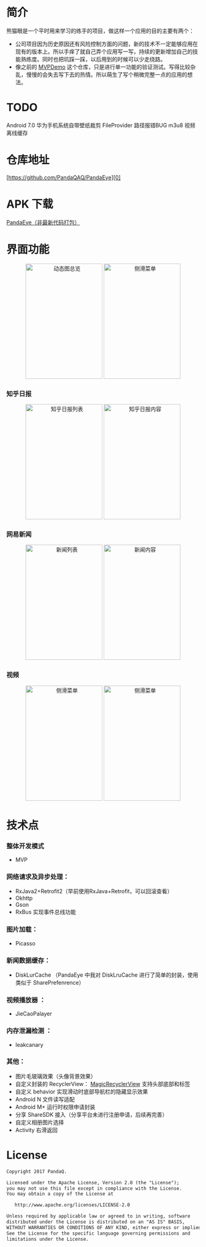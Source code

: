 # 简介
熊猫眼是一个平时用来学习的练手的项目，做这样一个应用的目的主要有两个：
- 公司项目因为历史原因还有风险控制方面的问题，新的技术不一定能够应用在现有的版本上。所以手痒了就自己弄个应用写一写，持续的更新增加自己的技能熟练度。同时也把坑踩一踩，以后用到的时候可以少走绕路。
- 像之前的 [MVPDemo][1] 这个仓库，只是进行单一功能的验证测试。写得比较杂乱，慢慢的会失去写下去的热情。所以萌生了写个稍微完整一点的应用的想法。

# TODO
Android 7.0 华为手机系统自带壁纸裁剪 FileProvider 路径报错BUG
m3u8 视频离线缓存

# 仓库地址
[https://github.com/PandaQAQ/PandaEye][0]


# APK 下载
[PandaEye（非最新代码打包）][2]

# 界面功能
<div width = "300" height = "300" align="center">
<img src="http://oddbiem8l.bkt.clouddn.com/ezgif.com-video-to-gif.gif" width = "200" height = "300" alt="动态图总览"/>
<img src="https://user-gold-cdn.xitu.io/2017/4/5/91fa0196ce8a1d224d88fccd6f5b7b1a.png" width = "200" height = "300" alt="侧滑菜单"/>
</div>

### 知乎日报
<div width = "300" height = "300" align="center">
<img src="https://user-gold-cdn.xitu.io/2017/4/5/d5c265c122a2e6d9dda520ae5d3492b0.png" width = "200" height = "300" alt="知乎日报列表"/>
<img src="https://user-gold-cdn.xitu.io/2017/4/5/b9a3ef950ff72637b7d8543ac7d9e194.png" width = "200" height = "300" alt="知乎日报内容"/>
</div>

### 网易新闻
<div width = "300" height = "300" align="center">
<img src="https://user-gold-cdn.xitu.io/2017/4/5/cd53d5a0ce9358046102d0ea4675b9f4.png" width = "200" height = "300" alt="新闻列表"/>
<img src="https://user-gold-cdn.xitu.io/2017/4/5/4dc9a69d03a70c7ee67772a63df4d14b.png" width = "200" height = "300" alt="新闻内容"/>
</div>

### 视频
<div width = "300" height = "300" align="center">
<img src="https://user-gold-cdn.xitu.io/2017/4/5/add239969036cb88027394fab7546cff.png" width = "200" height = "300" alt="侧滑菜单"/>
<img src="https://user-gold-cdn.xitu.io/2017/4/5/d41bab28ce5cf3ff8aac05c811c732fb.png" width = "200" height = "300" alt="侧滑菜单"/>
</div>

# 技术点
### 整体开发模式
- MVP

### 网络请求及异步处理：
- RxJava2+Retrofit2（早前使用RxJava+Retrofit，可以回滚查看）
- Okhttp
- Gson
- RxBus 实现事件总线功能

### 图片加载：
- Picasso 

### 新闻数据缓存：
- DiskLurCache （PandaEye 中我对 DiskLruCache 进行了简单的封装，使用类似于 SharePrefenrence）

### 视频播放器 ：
- JieCaoPalayer

### 内存泄漏检测 ：
- leakcanary

### 其他：
- 图片毛玻璃效果（头像背景效果）
- 自定义封装的 RecyclerView： [MagicRecyclerView][7] 支持头部底部和标签
- 自定义 behavior 实现滑动时底部导航栏的隐藏显示效果
- Android N 文件读写适配
- Android M+ 运行时权限申请封装
-  分享 ShareSDK 接入（分享平台未进行注册申请，后续再完善）
-  自定义相册图片选择
-  Activity 右滑返回

# License
``` html
Copyright 2017 PandaQ.

Licensed under the Apache License, Version 2.0 (the "License");
you may not use this file except in compliance with the License.
You may obtain a copy of the License at

   http://www.apache.org/licenses/LICENSE-2.0

Unless required by applicable law or agreed to in writing, software
distributed under the License is distributed on an "AS IS" BASIS,
WITHOUT WARRANTIES OR CONDITIONS OF ANY KIND, either express or implied.
See the License for the specific language governing permissions and
limitations under the License.
```

  [0]: https://github.com/PandaQAQ/PandaEye
  [1]: https://github.com/PandaQAQ/MvpDemo
  [2]: http://oddbiem8l.bkt.clouddn.com/app-release.apk
  [3]: https://user-gold-cdn.xitu.io/2017/4/5/d5c265c122a2e6d9dda520ae5d3492b0.png
  [4]: https://user-gold-cdn.xitu.io/2017/4/5/cd53d5a0ce9358046102d0ea4675b9f4.png
  [5]: https://user-gold-cdn.xitu.io/2017/4/5/add239969036cb88027394fab7546cff.png
  [6]: https://user-gold-cdn.xitu.io/2017/4/5/d41bab28ce5cf3ff8aac05c811c732fb.png
  [7]: https://github.com/PandaQAQ/PandaEye/tree/master/pandaqlib/src/main/java/com/pandaq/pandaqlib/magicrecyclerView
